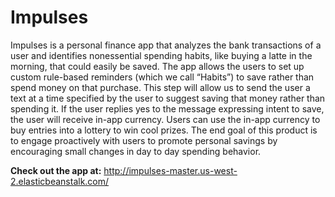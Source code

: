 # Impulses

Impulses is a personal finance app that analyzes the bank transactions of a user and identifies nonessential spending habits, like buying a latte in the morning, that could easily be saved. The app allows the users to set up custom rule-based reminders (which we call “Habits”) to save rather than spend money on that purchase. This step will allow us to send the user a text at a time specified by the user to suggest saving that money rather than spending it. If the user replies yes to the message expressing intent to save, the user will receive in-app currency. Users can use the in-app currency to buy entries into a lottery to win cool prizes. The end goal of this product is to engage proactively with users to promote personal savings by encouraging small changes in day to day spending behavior. 

**Check out the app at:** http://impulses-master.us-west-2.elasticbeanstalk.com/
